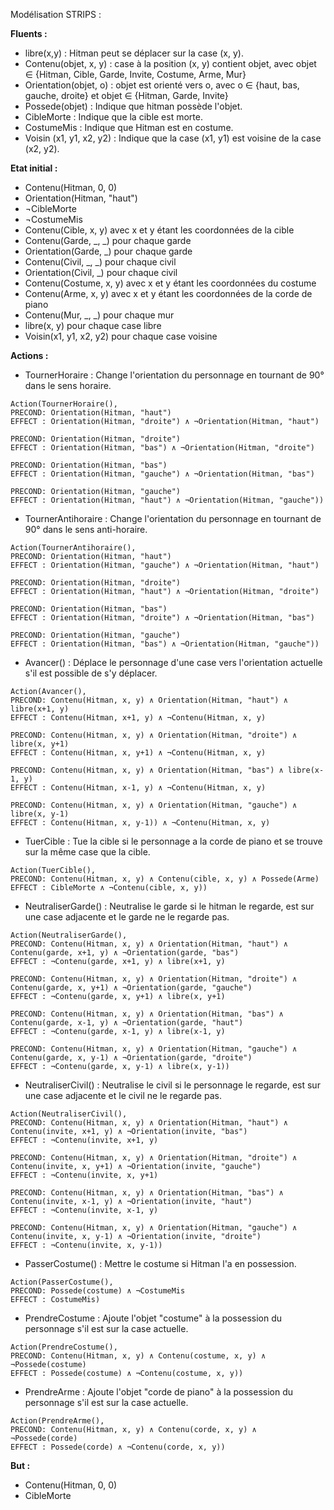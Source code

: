 Modélisation STRIPS :

**Fluents :**
- libre(x,y) : Hitman peut se déplacer sur la case (x, y).
- Contenu(objet, x, y) : case à la position (x, y) contient objet, avec objet ∈ {Hitman, Cible, Garde, Invite, Costume, Arme, Mur} 
- Orientation(objet, o) : objet est orienté vers o, avec o ∈ {haut, bas, gauche, droite} et objet ∈ {Hitman, Garde, Invite}
- Possede(objet) : Indique que hitman possède l'objet.
- CibleMorte : Indique que la cible est morte.
- CostumeMis : Indique que Hitman est en costume.
- Voisin (x1, y1, x2, y2) : Indique que la case (x1, y1) est voisine de la case (x2, y2).

**Etat initial :**
- Contenu(Hitman, 0, 0)
- Orientation(Hitman, "haut")
- ¬CibleMorte
- ¬CostumeMis
- Contenu(Cible, x, y) avec x et y étant les coordonnées de la cible
- Contenu(Garde, _, _) pour chaque garde
- Orientation(Garde, _) pour chaque garde
- Contenu(Civil, _, _) pour chaque civil 
- Orientation(Civil, _) pour chaque civil
- Contenu(Costume, x, y) avec x et y étant les coordonnées du costume
- Contenu(Arme, x, y) avec x et y étant les coordonnées de la corde de piano
- Contenu(Mur, _, _) pour chaque mur
- libre(x, y) pour chaque case libre
- Voisin(x1, y1, x2, y2) pour chaque case voisine

**Actions :**
- TournerHoraire : Change l'orientation du personnage en tournant de 90° dans le sens horaire.
```
Action(TournerHoraire(),
PRECOND: Orientation(Hitman, "haut")
EFFECT : Orientation(Hitman, "droite") ∧ ¬Orientation(Hitman, "haut")

PRECOND: Orientation(Hitman, "droite")
EFFECT : Orientation(Hitman, "bas") ∧ ¬Orientation(Hitman, "droite")

PRECOND: Orientation(Hitman, "bas")
EFFECT : Orientation(Hitman, "gauche") ∧ ¬Orientation(Hitman, "bas")

PRECOND: Orientation(Hitman, "gauche")
EFFECT : Orientation(Hitman, "haut") ∧ ¬Orientation(Hitman, "gauche"))
```

- TournerAntihoraire : Change l'orientation du personnage en tournant de 90° dans le sens anti-horaire.
```
Action(TournerAntihoraire(),
PRECOND: Orientation(Hitman, "haut")
EFFECT : Orientation(Hitman, "gauche") ∧ ¬Orientation(Hitman, "haut")

PRECOND: Orientation(Hitman, "droite")
EFFECT : Orientation(Hitman, "haut") ∧ ¬Orientation(Hitman, "droite")

PRECOND: Orientation(Hitman, "bas")
EFFECT : Orientation(Hitman, "droite") ∧ ¬Orientation(Hitman, "bas")

PRECOND: Orientation(Hitman, "gauche")
EFFECT : Orientation(Hitman, "bas") ∧ ¬Orientation(Hitman, "gauche"))
```
- Avancer() : Déplace le personnage d'une case vers l'orientation actuelle s'il est possible de s'y déplacer.
```
Action(Avancer(),
PRECOND: Contenu(Hitman, x, y) ∧ Orientation(Hitman, "haut") ∧ libre(x+1, y)
EFFECT : Contenu(Hitman, x+1, y) ∧ ¬Contenu(Hitman, x, y)

PRECOND: Contenu(Hitman, x, y) ∧ Orientation(Hitman, "droite") ∧ libre(x, y+1)
EFFECT : Contenu(Hitman, x, y+1) ∧ ¬Contenu(Hitman, x, y)

PRECOND: Contenu(Hitman, x, y) ∧ Orientation(Hitman, "bas") ∧ libre(x-1, y)
EFFECT : Contenu(Hitman, x-1, y) ∧ ¬Contenu(Hitman, x, y)

PRECOND: Contenu(Hitman, x, y) ∧ Orientation(Hitman, "gauche") ∧ libre(x, y-1)
EFFECT : Contenu(Hitman, x, y-1)) ∧ ¬Contenu(Hitman, x, y)

```
- TuerCible : Tue la cible si le personnage a la corde de piano et se trouve sur la même case que la cible.
```
Action(TuerCible(),
PRECOND: Contenu(Hitman, x, y) ∧ Contenu(cible, x, y) ∧ Possede(Arme)
EFFECT : CibleMorte ∧ ¬Contenu(cible, x, y))

```
- NeutraliserGarde() : Neutralise le garde si le hitman le regarde, est sur une case adjacente et le garde ne le regarde pas.
```
Action(NeutraliserGarde(),
PRECOND: Contenu(Hitman, x, y) ∧ Orientation(Hitman, "haut") ∧ Contenu(garde, x+1, y) ∧ ¬Orientation(garde, "bas") 
EFFECT : ¬Contenu(garde, x+1, y) ∧ libre(x+1, y)

PRECOND: Contenu(Hitman, x, y) ∧ Orientation(Hitman, "droite") ∧ Contenu(garde, x, y+1) ∧ ¬Orientation(garde, "gauche") 
EFFECT : ¬Contenu(garde, x, y+1) ∧ libre(x, y+1)

PRECOND: Contenu(Hitman, x, y) ∧ Orientation(Hitman, "bas") ∧ Contenu(garde, x-1, y) ∧ ¬Orientation(garde, "haut") 
EFFECT : ¬Contenu(garde, x-1, y) ∧ libre(x-1, y)

PRECOND: Contenu(Hitman, x, y) ∧ Orientation(Hitman, "gauche") ∧ Contenu(garde, x, y-1) ∧ ¬Orientation(garde, "droite")
EFFECT : ¬Contenu(garde, x, y-1) ∧ libre(x, y-1))

```
- NeutraliserCivil() : Neutralise le civil si le personnage le regarde, est sur une case adjacente et le civil ne le regarde pas.
```
Action(NeutraliserCivil(),
PRECOND: Contenu(Hitman, x, y) ∧ Orientation(Hitman, "haut") ∧ Contenu(invite, x+1, y) ∧ ¬Orientation(invite, "bas") 
EFFECT : ¬Contenu(invite, x+1, y)

PRECOND: Contenu(Hitman, x, y) ∧ Orientation(Hitman, "droite") ∧ Contenu(invite, x, y+1) ∧ ¬Orientation(invite, "gauche") 
EFFECT : ¬Contenu(invite, x, y+1)

PRECOND: Contenu(Hitman, x, y) ∧ Orientation(Hitman, "bas") ∧ Contenu(invite, x-1, y) ∧ ¬Orientation(invite, "haut") 
EFFECT : ¬Contenu(invite, x-1, y)

PRECOND: Contenu(Hitman, x, y) ∧ Orientation(Hitman, "gauche") ∧ Contenu(invite, x, y-1) ∧ ¬Orientation(invite, "droite")
EFFECT : ¬Contenu(invite, x, y-1))
```
- PasserCostume() : Mettre le costume si Hitman l'a en possession. 
```
Action(PasserCostume(),
PRECOND: Possede(costume) ∧ ¬CostumeMis
EFFECT : CostumeMis)
```
- PrendreCostume : Ajoute l'objet "costume" à la possession du personnage s'il est sur la case actuelle.
```
Action(PrendreCostume(),
PRECOND: Contenu(Hitman, x, y) ∧ Contenu(costume, x, y) ∧ ¬Possede(costume)
EFFECT : Possede(costume) ∧ ¬Contenu(costume, x, y))
```
- PrendreArme : Ajoute l'objet "corde de piano" à la possession du personnage s'il est sur la case actuelle.
```
Action(PrendreArme(),
PRECOND: Contenu(Hitman, x, y) ∧ Contenu(corde, x, y) ∧ ¬Possede(corde)
EFFECT : Possede(corde) ∧ ¬Contenu(corde, x, y))
```


**But :**
- Contenu(Hitman, 0, 0)
- CibleMorte
